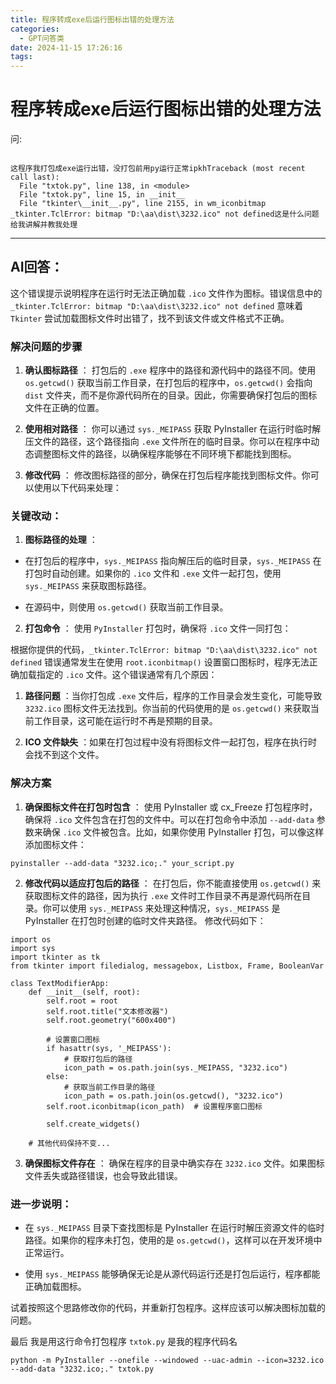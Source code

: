 ```yaml
---
title: 程序转成exe后运行图标出错的处理方法
categories:
  - GPT问答类
date: 2024-11-15 17:26:16
tags:
---
```


# 程序转成exe后运行图标出错的处理方法

问:
```

这程序我打包成exe运行出错，没打包前用py运行正常ipkhTraceback (most recent call last): 
  File "txtok.py", line 138, in <module>
  File "txtok.py", line 15, in __init__
  File "tkinter\__init__.py", line 2155, in wm_iconbitmap
_tkinter.TclError: bitmap "D:\aa\dist\3232.ico" not defined这是什么问题给我讲解并教我处理

```
---
AI回答：
---

这个错误提示说明程序在运行时无法正确加载 `.ico` 文件作为图标。错误信息中的 `_tkinter.TclError: bitmap "D:\aa\dist\3232.ico" not defined` 意味着 `Tkinter` 尝试加载图标文件时出错了，找不到该文件或文件格式不正确。
### 解决问题的步骤 
 
1. **确认图标路径** ：
打包后的 `.exe` 程序中的路径和源代码中的路径不同。使用 `os.getcwd()` 获取当前工作目录，在打包后的程序中，`os.getcwd()` 会指向 `dist` 文件夹，而不是你源代码所在的目录。因此，你需要确保打包后的图标文件在正确的位置。
 
2. **使用相对路径** ：
你可以通过 `sys._MEIPASS` 获取 PyInstaller 在运行时临时解压文件的路径，这个路径指向 `.exe` 文件所在的临时目录。你可以在程序中动态调整图标文件的路径，以确保程序能够在不同环境下都能找到图标。
 
3. **修改代码** ：
修改图标路径的部分，确保在打包后程序能找到图标文件。你可以使用以下代码来处理：



### 关键改动： 
 
1. **图标路径的处理** ： 
  - 在打包后的程序中，`sys._MEIPASS` 指向解压后的临时目录，`sys._MEIPASS` 在打包时自动创建。如果你的 `.ico` 文件和 `.exe` 文件一起打包，使用 `sys._MEIPASS` 来获取图标路径。
 
  - 在源码中，则使用 `os.getcwd()` 获取当前工作目录。
 
2. **打包命令** ：
使用 `PyInstaller` 打包时，确保将 `.ico` 文件一同打包：



根据你提供的代码，`_tkinter.TclError: bitmap "D:\aa\dist\3232.ico" not defined` 错误通常发生在使用 `root.iconbitmap()` 设置窗口图标时，程序无法正确加载指定的 `.ico` 文件。这个错误通常有几个原因： 
1. **路径问题** ：当你打包成 `.exe` 文件后，程序的工作目录会发生变化，可能导致 `3232.ico` 图标文件无法找到。你当前的代码使用的是 `os.getcwd()` 来获取当前工作目录，这可能在运行时不再是预期的目录。
 
2. **ICO 文件缺失** ：如果在打包过程中没有将图标文件一起打包，程序在执行时会找不到这个文件。

### 解决方案 
 
1. **确保图标文件在打包时包含** ：
使用 PyInstaller 或 cx_Freeze 打包程序时，确保将 `.ico` 文件包含在打包的文件中。可以在打包命令中添加 `--add-data` 参数来确保 `.ico` 文件被包含。比如，如果你使用 PyInstaller 打包，可以像这样添加图标文件：

```
pyinstaller --add-data "3232.ico;." your_script.py
```
 
2. **修改代码以适应打包后的路径** ：
在打包后，你不能直接使用 `os.getcwd()` 来获取图标文件的路径，因为执行 `.exe` 文件时工作目录不再是源代码所在目录。你可以使用 `sys._MEIPASS` 来处理这种情况，`sys._MEIPASS` 是 PyInstaller 在打包时创建的临时文件夹路径。
修改代码如下：


```
import os
import sys
import tkinter as tk
from tkinter import filedialog, messagebox, Listbox, Frame, BooleanVar

class TextModifierApp:
    def __init__(self, root):
        self.root = root
        self.root.title("文本修改器")
        self.root.geometry("600x400")

        # 设置窗口图标
        if hasattr(sys, '_MEIPASS'):
            # 获取打包后的路径
            icon_path = os.path.join(sys._MEIPASS, "3232.ico")
        else:
            # 获取当前工作目录的路径
            icon_path = os.path.join(os.getcwd(), "3232.ico")
        self.root.iconbitmap(icon_path)  # 设置程序窗口图标

        self.create_widgets()

    # 其他代码保持不变...
```
 
3. **确保图标文件存在** ：
确保在程序的目录中确实存在 `3232.ico` 文件。如果图标文件丢失或路径错误，也会导致此错误。

### 进一步说明： 
 
- 在 `sys._MEIPASS` 目录下查找图标是 PyInstaller 在运行时解压资源文件的临时路径。如果你的程序未打包，使用的是 `os.getcwd()`，这样可以在开发环境中正常运行。
 
- 使用 `sys._MEIPASS` 能够确保无论是从源代码运行还是打包后运行，程序都能正确加载图标。

试着按照这个思路修改你的代码，并重新打包程序。这样应该可以解决图标加载的问题。

最后 我是用这行命令打包程序  `txtok.py` 是我的程序代码名
```
python -m PyInstaller --onefile --windowed --uac-admin --icon=3232.ico --add-data "3232.ico;." txtok.py
```